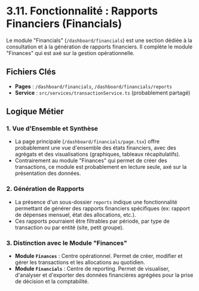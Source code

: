 # 3.11. Fonctionnalité : Rapports Financiers (Financials)

Le module "Financials" (`/dashboard/financials`) est une section dédiée à la consultation et à la génération de rapports financiers. Il complète le module "Finances" qui est axé sur la gestion opérationnelle.

## Fichiers Clés

-   **Pages** : `/dashboard/financials`, `/dashboard/financials/reports`
-   **Service** : `src/services/transactionService.ts` (probablement partagé)

## Logique Métier

### 1. Vue d'Ensemble et Synthèse

-   La page principale (`/dashboard/financials/page.tsx`) offre probablement une vue d'ensemble des états financiers, avec des agrégats et des visualisations (graphiques, tableaux récapitulatifs).
-   Contrairement au module "Finances" qui permet de créer des transactions, ce module est probablement en lecture seule, axé sur la présentation des données.

### 2. Génération de Rapports

-   La présence d'un sous-dossier `reports` indique une fonctionnalité permettant de générer des rapports financiers spécifiques (ex: rapport de dépenses mensuel, état des allocations, etc.).
-   Ces rapports pourraient être filtrables par période, par type de transaction ou par entité (site, petit groupe).

### 3. Distinction avec le Module "Finances"

-   **Module `Finances`** : Centre opérationnel. Permet de créer, modifier et gérer les transactions et les allocations au quotidien.
-   **Module `Financials`** : Centre de reporting. Permet de visualiser, d'analyser et d'exporter des données financières agrégées pour la prise de décision et la comptabilité.
